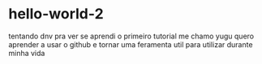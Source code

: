 # hello-world-2
tentando dnv pra ver se aprendi o primeiro tutorial
me chamo yugu 
quero aprender a usar o github
e tornar uma feramenta util
para utilizar durante minha vida
